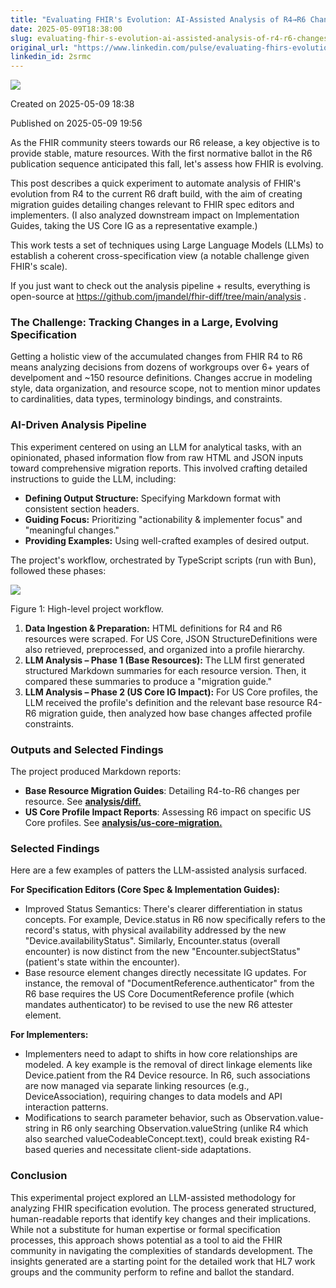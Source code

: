 ```yaml
---
title: "Evaluating FHIR's Evolution: AI-Assisted Analysis of R4→R6 Changes"
date: 2025-05-09T18:38:00
slug: evaluating-fhir-s-evolution-ai-assisted-analysis-of-r4-r6-changes
original_url: "https://www.linkedin.com/pulse/evaluating-fhirs-evolution-ai-assisted-analysis-r4r6-josh-mandel-md-2srmc"
linkedin_id: 2srmc
---
```

![](https://media.licdn.com/mediaD5612AQH8UJ1qvdU-pw)


Created on 2025-05-09 18:38

Published on 2025-05-09 19:56

As the FHIR community steers towards our R6 release, a key objective is to provide stable, mature resources. With the first normative ballot in the R6 publication sequence anticipated this fall, let's assess how FHIR is evolving.

This post describes a quick experiment to automate analysis of FHIR's evolution from R4 to the current R6 draft build, with the aim of creating migration guides detailing changes relevant to FHIR spec editors and implementers. (I also analyzed downstream impact on Implementation Guides, taking the US Core IG as a representative example.)

This work tests a set of techniques using Large Language Models (LLMs) to establish a coherent cross-specification view (a notable challenge given FHIR's scale).

If you just want to check out the analysis pipeline + results, everything is open-source at <https://github.com/jmandel/fhir-diff/tree/main/analysis> .

### The Challenge: Tracking Changes in a Large, Evolving Specification

Getting a holistic view of the accumulated changes from FHIR R4 to R6 means analyzing decisions from dozens of workgroups over 6+ years of develpoment and ~150 resource definitions. Changes accrue in modeling style, data organization, and resource scope, not to mention minor updates to cardinalities, data types, terminology bindings, and constraints.

### AI-Driven Analysis Pipeline

This experiment centered on using an LLM for analytical tasks, with an opinionated, phased information flow from raw HTML and JSON inputs toward comprehensive migration reports. This involved crafting detailed instructions to guide the LLM, including:

* **Defining Output Structure:** Specifying Markdown format with consistent section headers.
* **Guiding Focus:** Prioritizing "actionability & implementer focus" and "meaningful changes."
* **Providing Examples:** Using well-crafted examples of desired output.

The project's workflow, orchestrated by TypeScript scripts (run with Bun), followed these phases:

![](https://media.licdn.com/dms/image/v2/D5612AQFrtFg-bNZRVg/article-inline_image-shrink_1000_1488/B56Za2nHUiGoAU-/0/1746820429567?e=1756944000&v=beta&t=F0pQKd7H-YM7GPn_SvVMLKElRbhEEEwJmRpXicPs1TQ)

Figure 1: High-level project workflow.

1. **Data Ingestion & Preparation:** HTML definitions for R4 and R6 resources were scraped. For US Core, JSON StructureDefinitions were also retrieved, preprocessed, and organized into a profile hierarchy.
2. **LLM Analysis – Phase 1 (Base Resources):** The LLM first generated structured Markdown summaries for each resource version. Then, it compared these summaries to produce a "migration guide."
3. **LLM Analysis – Phase 2 (US Core IG Impact):** For US Core profiles, the LLM received the profile's definition and the relevant base resource R4-R6 migration guide, then analyzed how base changes affected profile constraints.

### Outputs and Selected Findings

The project produced Markdown reports:

* **Base Resource Migration Guides**: Detailing R4-to-R6 changes per resource. See [**analysis/diff.**](https://github.com/jmandel/fhir-diff/tree/main/analysis/diff)
* **US Core Profile Impact Reports**: Assessing R6 impact on specific US Core profiles. See [**analysis/us-core-migration.**](https://github.com/jmandel/fhir-diff/tree/main/analysis/us-core-migration)

### Selected Findings

Here are a few examples of patters the LLM-assisted analysis surfaced.

**For Specification Editors (Core Spec & Implementation Guides):**

* Improved Status Semantics: There's clearer differentiation in status concepts. For example, Device.status in R6 now specifically refers to the record's status, with physical availability addressed by the new "Device.availabilityStatus". Similarly, Encounter.status (overall encounter) is now distinct from the new "Encounter.subjectStatus" (patient's state within the encounter).
* Base resource element changes directly necessitate IG updates. For instance, the removal of "DocumentReference.authenticator" from the R6 base requires the US Core DocumentReference profile (which mandates authenticator) to be revised to use the new R6 attester element.

**For Implementers:**

* Implementers need to adapt to shifts in how core relationships are modeled. A key example is the removal of direct linkage elements like Device.patient from the R4 Device resource. In R6, such associations are now managed via separate linking resources (e.g., DeviceAssociation), requiring changes to data models and API interaction patterns.
* Modifications to search parameter behavior, such as Observation.value-string in R6 only searching Observation.valueString (unlike R4 which also searched valueCodeableConcept.text), could break existing R4-based queries and necessitate client-side adaptations.

### Conclusion

This experimental project explored an LLM-assisted methodology for analyzing FHIR specification evolution. The process generated structured, human-readable reports that identify key changes and their implications. While not a substitute for human expertise or formal specification processes, this approach shows potential as a tool to aid the FHIR community in navigating the complexities of standards development. The insights generated are a starting point for the detailed work that HL7 work groups and the community perform to refine and ballot the standard.